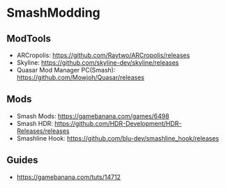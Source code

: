 # SmashModding

## ModTools

* ARCropolis: https://github.com/Raytwo/ARCropolis/releases
* Skyline: https://github.com/skyline-dev/skyline/releases
* Quasar Mod Manager PC(Smash): https://github.com/Mowjoh/Quasar/releases

## Mods
* Smash Mods: https://gamebanana.com/games/6498
* Smash HDR: https://github.com/HDR-Development/HDR-Releases/releases
* Smashline Hook: https://github.com/blu-dev/smashline_hook/releases


## Guides
* https://gamebanana.com/tuts/14712
